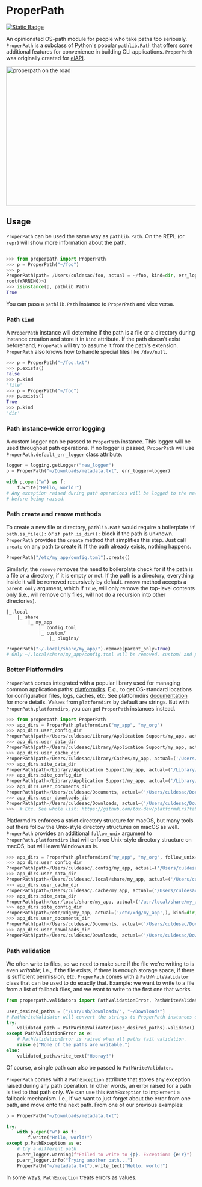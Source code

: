 # ProperPath

<a href="#compatibility">
   <img alt="Static Badge" src="https://img.shields.io/badge/python-3.13-%230d7dbe">
</a>

An opinionated OS-path module for people who take paths too seriously. `ProperPath` is a subclass of Python's popular [
`pathlib.Path`](https://docs.python.org/3.12/library/pathlib.html#pathlib.Path) that offers some additional
features for convenience in building CLI applications. `ProperPath` was originally created
for [elAPI](https://github.com/uhd-urz/elAPI).

<img height="371" width="624" src="https://heibox.uni-heidelberg.de/f/5f8e95d5a5954d3a88c8/?dl=1" alt="properpath on the road" />

## Usage

`ProperPath` can be used the same way as `pathlib.Path`. On the REPL (or `repr`) will show more information about the
path.

```python

>>> from properpath import ProperPath
>>> p = ProperPath("~/foo")
>>> p
ProperPath(path= /Users/culdesac/foo, actual = ~/foo, kind=dir, err_logger=<RootLogger
root(WARNING)>)
>>> isinstance(p, pathlib.Path)
True

```

You can pass a `pathlib.Path` instance to `ProperPath` and vice versa.

### Path `kind`

A `ProperPath` instance will determine if the path is a file or a directory during instance creation and store it in
`kind` attribute. If the path doesn't exist beforehand, `PropePath` will try to assume it from the path's extension.
`ProperPath` also knows how to handle special files like `/dev/null`.

```python
>>> p = ProperPath("~/foo.txt")
>>> p.exists()
False
>>> p.kind
'file'
>>> p = ProperPath("~/foo")
>>> p.exists()
True
>>> p.kind
'dir'
```

### Path instance-wide error logging

A custom logger can be passed to `ProperPath` instance. This logger will be used throughout path operations. If no
logger is passed, `ProperPath` will use `ProperPath.default_err_logger` class attribute.

```python
logger = logging.getLogger("new_logger")
p = ProperPath("~/Downloads/metadata.txt", err_logger=logger)

with p.open("w") as f:
    f.write("Hello, world!")
# Any exception raised during path operations will be logged to the new_logger, 
# before being raised.
```

### Path `create` and `remove` methods

To create a new file or directory, `pathlib.Path` would require a boilerplate `if path.is_file():` or
`if path.is_dir():` block if the path is unknown. `ProperPath` provides the `create` method that simplifies this step.
Just call `create` on any path to create it. If the path already exists, nothing happens.

```python
ProperPath("/etc/my_app/config.toml").create()
```

Similarly, the `remove` removes the need to boilerplate check for if the path is a file or a directory, if it is empty
or not. If the path is a directory, everything inside it will be removed recursively by default. `remove` method accepts
a `parent_only` argument, which if `True`, will only remove the top-level contents only (i.e., will remove only files,
will not do a recursion into other directories).

```text
|_.local
    |_ share
        |_ my_app
            |_ config.toml
            |_ custom/
                |_ plugins/
```

```python
ProperPath("~/.local/share/my_app/").remove(parent_only=True)
# Only ~/.local/share/my_app/config.toml will be removed. custom/ and plugins/ will be left alone.
```

### Better Platformdirs

`ProperPath` comes integrated with a popular library used for managing common application
paths: [platformdirs](https://github.com/tox-dev/platformdirs). E.g., to get OS-standard locations for configuration
files, logs, caches, etc. See
platformdirs [documentation](https://github.com/tox-dev/platformdirs?tab=readme-ov-file#platformdirs-for-convenience)
for more details. Values from `platformdirs` by default are strings. But with `ProperPath.platformdirs`, you can get
`ProperPath` instances instead.

```python
>>> from properpath import ProperPath
>>> app_dirs = ProperPath.platformdirs("my_app", "my_org")
>>> app_dirs.user_config_dir
ProperPath(path=/Users/culdesac/Library/Application Support/my_app, actual=('/Users/culdesac/Library/Application Support/my_app',), kind=dir, exists=False, err_logger=<RootLogger root (WARNING)>)
>>> app_dirs.user_data_dir
ProperPath(path=/Users/culdesac/Library/Application Support/my_app, actual=('/Users/culdesac/Library/Application Support/my_app',), kind=dir, exists=False, err_logger=<RootLogger root (WARNING)>)
>>> app_dirs.user_cache_dir
ProperPath(path=/Users/culdesac/Library/Caches/my_app, actual=('/Users/culdesac/Library/Caches/my_app',), kind=dir, exists=False, err_logger=<RootLogger root (WARNING)>)
>>> app_dirs.site_data_dir
ProperPath(path=/Library/Application Support/my_app, actual=('/Library/Application Support/my_app',), kind=dir, exists=False, err_logger=<RootLogger root (WARNING)>)
>>> app_dirs.site_config_dir
ProperPath(path=/Library/Application Support/my_app, actual=('/Library/Application Support/my_app',), kind=dir, exists=False, err_logger=<RootLogger root (WARNING)>)
>>> app_dirs.user_documents_dir
ProperPath(path=/Users/culdesac/Documents, actual=('/Users/culdesac/Documents',), kind=dir, exists=True, err_logger=<RootLogger root (WARNING)>)
>>> app_dirs.user_downloads_dir
ProperPath(path=/Users/culdesac/Downloads, actual=('/Users/culdesac/Downloads',), kind=dir, exists=True, err_logger=<RootLogger root (WARNING)>)
>>>  # Etc. See whole list: https://github.com/tox-dev/platformdirs?tab=readme-ov-file#platformdirs-for-convenience
```

Platformdirs enforces a strict directory structure for macOS, but many tools out there follow the Unix-style directory
structures on macOS as well. `ProperPath` provides an additional `follow_unix` argument to `ProperPath.platformdirs`
that will enforce Unix-style directory structure on macOS, but will leave Windows as is.

```python
>>> app_dirs = ProperPath.platformdirs("my_app", "my_org", follow_unix=True)
>>> app_dirs.user_config_dir
ProperPath(path=/Users/culdesac/.config/my_app, actual=('/Users/culdesac/.config/my_app',), kind=dir, exists=False, err_logger=<RootLogger root (WARNING)>)
>>> app_dirs.user_data_dir
ProperPath(path=/Users/culdesac/.local/share/my_app, actual=('/Users/culdesac/.local/share/my_app',), kind=dir, exists=False, err_logger=<RootLogger root (WARNING)>)
>>> app_dirs.user_cache_dir
ProperPath(path=/Users/culdesac/.cache/my_app, actual=('/Users/culdesac/.cache/my_app',), kind=dir, exists=False, err_logger=<RootLogger root (WARNING)>)
>>> app_dirs.site_data_dir
ProperPath(path=/usr/local/share/my_app, actual=('/usr/local/share/my_app',), kind=dir, exists=False, err_logger=<RootLogger root (WARNING)>)
>>> app_dirs.site_config_dir
ProperPath(path=/etc/xdg/my_app, actual=('/etc/xdg/my_app',), kind=dir, exists=False, err_logger=<RootLogger root (WARNING)>)
>>> app_dirs.user_documents_dir
ProperPath(path=/Users/culdesac/Documents, actual=('/Users/culdesac/Documents',), kind=dir, exists=True, err_logger=<RootLogger root (WARNING)>)
>>> app_dirs.user_downloads_dir
ProperPath(path=/Users/culdesac/Downloads, actual=('/Users/culdesac/Downloads',), kind=dir, exists=True, err_logger=<RootLogger root (WARNING)>)
```

### Path validation

We often write to files, so we need to make sure if the file we're writing to is even _writable_; i.e., if the file
exists, if there is enough storage space, if there is sufficient permission, etc. `ProperPath` comes with a
`PathWriteValidator` class that can be used to do exactly that. Example: we want to write to a file from a list of
fallback files, and we want to write to the first one that works.

```python
from properpath.validators import PathValidationError, PathWriteValidator

user_desired_paths = ["/usr/usb/Downloads/", "~/Downloads"]
# PathWriteValidator will convert the strings to ProperPath instances during validation.
try:
    validated_path = PathWriteValidator(user_desired_paths).validate()
except PathValidationError as e:
    # PathValidationError is raised when all paths fail validation.
    raise e("None of the paths are writable.")
else:
    validated_path.write_text("Hooray!")
```

Of course, a single path can also be passed to `PathWriteValidator`.

`ProperPath` comes with a `PathException` attribute that stores any exception raised during any path operation. In other
words, an error raised for a path is tied to that path only. We can use this `PathException` to implement a fallback
mechanism. I.e., if we want to just forget about the error from one path, and move onto the next path. From one of our
previous examples:

```python
p = ProperPath("~/Downloads/metadata.txt")

try:
    with p.open("w") as f:
        f.write("Hello, world!")
except p.PathException as e:
    # try a different path
    p.err_logger.warning(f"Failed to write to {p}. Exception: {e!r}")
    p.err_logger.info("Trying another path...")
    ProperPath("~/metadata.txt").write_text("Hello, world!")
```

In some ways, `PathException` treats errors as values.

